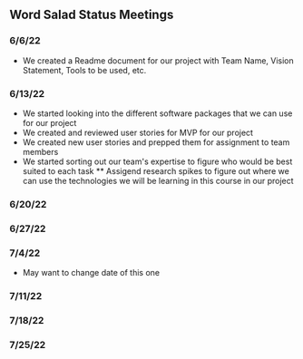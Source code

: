 ## Word Salad Status Meetings ##
### 6/6/22 ###
* We created a Readme document for our project with Team Name, Vision Statement, Tools to be used, etc.

### 6/13/22 ###
* We started looking into the different software packages that we can use for our project
* We created and reviewed user stories for MVP for our project
* We created new user stories and prepped them for assignment to team members
* We started sorting out our team's expertise to figure who would be best suited to each task
** Assigend research spikes to figure out where we can use the technologies we will be learning in this course in our project

### 6/20/22 ###

### 6/27/22 ###

### 7/4/22 ### 
* May want to change date of this one

### 7/11/22 ###

### 7/18/22 ###

### 7/25/22 ###
